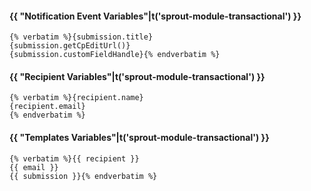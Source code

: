 #### {{ "Notification Event Variables"|t('sprout-module-transactional') }}

<pre><code>{% verbatim %}{submission.title}
{submission.getCpEditUrl()}
{submission.customFieldHandle}{% endverbatim %}</code></pre>

#### {{ "Recipient Variables"|t('sprout-module-transactional') }}

<pre><code>{% verbatim %}{recipient.name}
{recipient.email}
{% endverbatim %}</code></pre>

#### {{ "Templates Variables"|t('sprout-module-transactional') }}

<pre><code>{% verbatim %}{{ recipient }}
{{ email }}
{{ submission }}{% endverbatim %}</code></pre>